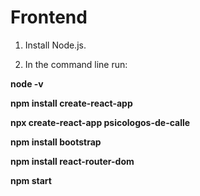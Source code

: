 # Frontend

1. Install Node.js.

2. In the command line run:

**node -v**

**npm install create-react-app**

**npx create-react-app psicologos-de-calle**

**npm install bootstrap**

**npm install react-router-dom**

**npm start**
